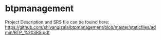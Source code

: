 # btpmanagement

Project Description and SRS file can be fouind here: https://github.com/shivangizala/btpmanagement/blob/master/staticfiles/admin/BTP_%20SRS.pdf
